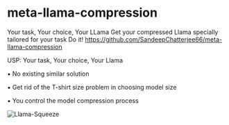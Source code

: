 # meta-llama-compression
Your task, Your choice, Your LLama Get your compressed Llama specially tailored for your task  Do it! https://github.com/SandeepChatterjee66/meta-llama-compression

USP: Your task, Your choice, Your Llama

▪ No existing similar solution

▪ Get rid of the T-shirt size problem in choosing model size

▪ You control the model compression process

![Llama-Squeeze](https://github.com/user-attachments/assets/7e563915-86f7-463e-9187-d2a8ba84e676)

